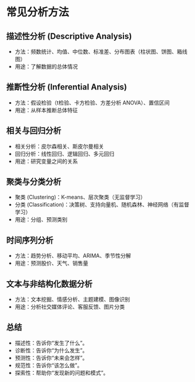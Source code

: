 # 常见分析方法

## 描述性分析 (Descriptive Analysis)
- 方法：频数统计、均值、中位数、标准差、分布图表（柱状图、饼图、箱线图）  
- 用途：了解数据的总体情况  

## 推断性分析 (Inferential Analysis)
- 方法：假设检验（t检验、卡方检验、方差分析 ANOVA）、置信区间  
- 用途：从样本推断总体特征  

## 相关与回归分析
- 相关分析：皮尔森相关、斯皮尔曼相关  
- 回归分析：线性回归、逻辑回归、多元回归  
- 用途：研究变量之间的关系  

## 聚类与分类分析
- 聚类 (Clustering)：K-means、层次聚类（无监督学习）  
- 分类 (Classification)：决策树、支持向量机、随机森林、神经网络（有监督学习）  
- 用途：分组、预测类别  

## 时间序列分析
- 方法：趋势分析、移动平均、ARIMA、季节性分解  
- 用途：预测股价、天气、销售量  

## 文本与非结构化数据分析
- 方法：文本挖掘、情感分析、主题建模、图像识别  
- 用途：分析社交媒体评论、客服反馈、图片分类  

## 总结

- 描述性：告诉你“发生了什么”。
- 诊断性：告诉你“为什么发生”。
- 预测性：告诉你“未来会怎样”。
- 规范性：告诉你“该怎么做”。
- 探索性：帮助你“发现新的问题和模式”。